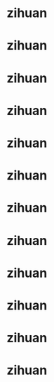 # zihuan
# zihuan
# zihuan
# zihuan
# zihuan
# zihuan
# zihuan
# zihuan
# zihuan
# zihuan
# zihuan
# zihuan
